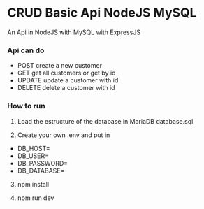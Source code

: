 # CRUD Basic Api NodeJS  MySQL
An Api in NodeJS with MySQL with ExpressJS


### Api can do 

- POST 
create a new customer
- GET 
get all customers or get by id
- UPDATE 
update a customer with id
- DELETE 
delete a customer with id


### How to run
1. Load the estructure of the database in MariaDB 
database.sql


2. Create your own .env and put in 
- DB_HOST=
- DB_USER=
- DB_PASSWORD=
- DB_DATABASE=

3. npm install

4. npm run dev
